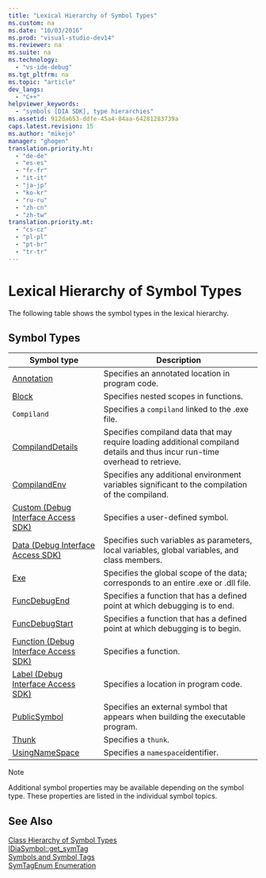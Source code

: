 ```yaml
---
title: "Lexical Hierarchy of Symbol Types"
ms.custom: na
ms.date: "10/03/2016"
ms.prod: "visual-studio-dev14"
ms.reviewer: na
ms.suite: na
ms.technology: 
  - "vs-ide-debug"
ms.tgt_pltfrm: na
ms.topic: "article"
dev_langs: 
  - "C++"
helpviewer_keywords: 
  - "symbols [DIA SDK], type hierarchies"
ms.assetid: 912da653-ddfe-45a4-84aa-64281283739a
caps.latest.revision: 15
ms.author: "mikejo"
manager: "ghogen"
translation.priority.ht: 
  - "de-de"
  - "es-es"
  - "fr-fr"
  - "it-it"
  - "ja-jp"
  - "ko-kr"
  - "ru-ru"
  - "zh-cn"
  - "zh-tw"
translation.priority.mt: 
  - "cs-cz"
  - "pl-pl"
  - "pt-br"
  - "tr-tr"
---
```

# Lexical Hierarchy of Symbol Types
The following table shows the symbol types in the lexical hierarchy.  
  
## Symbol Types  
  
|Symbol type|Description|  
|-----------------|-----------------|  
|[Annotation](../debugger/annotation.md)|Specifies an annotated location in program code.|  
|[Block](../debugger/block.md)|Specifies nested scopes in functions.|  
|`Compiland`|Specifies a `compiland` linked to the .exe file.|  
|[CompilandDetails](../debugger/compilanddetails.md)|Specifies compiland data that may require loading additional compiland details and thus incur run-time overhead to retrieve.|  
|[CompilandEnv](../debugger/compilandenv.md)|Specifies any additional environment variables significant to the compilation of the compiland.|  
|[Custom (Debug Interface Access SDK)](../debugger/custom--debug-interface-access-sdk-.md)|Specifies a user-defined symbol.|  
|[Data (Debug Interface Access SDK)](../debugger/data--debug-interface-access-sdk-.md)|Specifies such variables as parameters, local variables, global variables, and class members.|  
|[Exe](../debugger/exe.md)|Specifies the global scope of the data; corresponds to an entire .exe or .dll file.|  
|[FuncDebugEnd](../debugger/funcdebugend.md)|Specifies a function that has a defined point at which debugging is to end.|  
|[FuncDebugStart](../debugger/funcdebugstart.md)|Specifies a function that has a defined point at which debugging is to begin.|  
|[Function (Debug Interface Access SDK)](../debugger/function--debug-interface-access-sdk-.md)|Specifies a function.|  
|[Label (Debug Interface Access SDK)](../debugger/label--debug-interface-access-sdk-.md)|Specifies a location in program code.|  
|[PublicSymbol](../debugger/publicsymbol.md)|Specifies an external symbol that appears when building the executable program.|  
|[Thunk](../debugger/thunk.md)|Specifies a `thunk`.|  
|[UsingNameSpace](../debugger/usingnamespace.md)|Specifies a `namespace`identifier.|  
  
> [!NOTE]
>  Additional symbol properties may be available depending on the symbol type. These properties are listed in the individual symbol topics.  
  
## See Also  
 [Class Hierarchy of Symbol Types](../debugger/class-hierarchy-of-symbol-types.md)   
 [IDiaSymbol::get_symTag](../debugger/idiasymbol--get_symtag.md)   
 [Symbols and Symbol Tags](../debugger/symbols-and-symbol-tags.md)   
 [SymTagEnum Enumeration](../debugger/symtagenum.md)